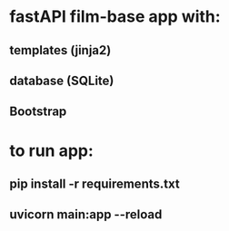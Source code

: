 # fastAPI film-base app with:
## templates (jinja2)
## database (SQLite)
## Bootstrap

# to run app:
## pip install -r requirements.txt
## uvicorn main:app --reload
